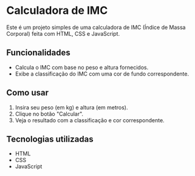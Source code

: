 # Calculadora de IMC
Este é um projeto simples de uma calculadora de IMC (Índice de Massa Corporal) feita com HTML, CSS e JavaScript.

## Funcionalidades
- Calcula o IMC com base no peso e altura fornecidos.
- Exibe a classificação do IMC com uma cor de fundo correspondente.

## Como usar
1. Insira seu peso (em kg) e altura (em metros).
2. Clique no botão "Calcular".
3. Veja o resultado com a classificação e cor correspondente.

## Tecnologias utilizadas
- HTML
- CSS
- JavaScript

